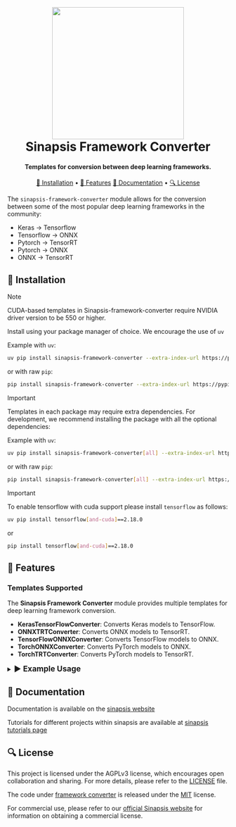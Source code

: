 <h1 align="center">
<br>
<br>
<a href="https://sinapsis.tech/">
  <img
    src="https://github.com/Sinapsis-AI/brand-resources/blob/main/sinapsis_logo/4x/logo.png?raw=true"
    alt="" width="300">
</a>
<br>
Sinapsis Framework Converter
<br>
</h1>

<h4 align="center">Templates for conversion between deep learning frameworks.</h4>

<p align="center">
<a href="#installation">🐍 Installation</a> •
<a href="#features">🚀 Features</a>
<a href="#documentation">📙 Documentation</a> •
<a href="#license">🔍 License</a>
</p>

The `sinapsis-framework-converter` module allows for the conversion between some of the most popular deep learning frameworks in the community:
- Keras -> Tensorflow
- Tensorflow -> ONNX
- Pytorch -> TensorRT
- Pytorch -> ONNX
- ONNX -> TensorRT






<h2 id="installation">🐍 Installation</h2>

> [!NOTE]
> CUDA-based templates in Sinapsis-framework-converter require NVIDIA driver version to be 550 or higher.

Install using your package manager of choice. We encourage the use of `uv`

Example with <code>uv</code>:

```bash
uv pip install sinapsis-framework-converter --extra-index-url https://pypi.sinapsis.tech
```
or with raw <code>pip</code>:
```bash
pip install sinapsis-framework-converter --extra-index-url https://pypi.sinapsis.tech
```

> [!IMPORTANT]
> Templates in each package may require extra dependencies. For development, we recommend installing the package with all the optional dependencies:
>

Example with <code>uv</code>:

```bash
uv pip install sinapsis-framework-converter[all] --extra-index-url https://pypi.sinapsis.tech
```
or with raw <code>pip</code>:
```bash
pip install sinapsis-framework-converter[all] --extra-index-url https://pypi.sinapsis.tech
```

> [!IMPORTANT]
> To enable tensorflow with cuda support please install `tensorflow` as follows:
>
```bash
uv pip install tensorflow[and-cuda]==2.18.0
```
or
```bash
pip install tensorflow[and-cuda]==2.18.0
```




<h2 id="features">🚀 Features</h2>

<h3> Templates Supported</h3>

The **Sinapsis Framework Converter** module provides multiple templates for deep learning framework conversion.

- **KerasTensorFlowConverter**: Converts Keras models to TensorFlow.
- **ONNXTRTConverter**: Converts ONNX models to TensorRT.
- **TensorFlowONNXConverter**: Converts TensorFlow models to ONNX.
- **TorchONNXConverter**: Converts PyTorch models to ONNX.
- **TorchTRTConverter**: Converts PyTorch models to TensorRT.


<details>
<summary><strong><span style="font-size: 1.25em;">▶️ Example Usage</span></strong></summary>

The following example demonstrates how to use the **TorchONNXConverter** template to convert a PyTorch model into the ONNX format. The configuration sets up an agent with the necessary templates to load a model, convert it, and store the converted file. Below is the full YAML configuration, followed by a breakdown of each component.

```yaml
agent:
  name: conversion_agent

templates:
- template_name: InputTemplate
  class_name: InputTemplate
  attributes: {}

- template_name: TorchONNXConverter
  class_name: TorchONNXConverter
  template_input: InputTemplate
  attributes:
    model_name: resnet50
    save_model_path: true
    force_compilation: true
    opset_version: 12
    height: 224
    width: 224

```
This configuration defines an **agent** and a sequence of **templates** to perform model conversion.

1. **Input Handling (`InputTemplate`)**: This serves as the initial template.
2. **Model Conversion (`TorchONNXConverter`)**: Loads a PyTorch model (e.g., `resnet50`) and converts it to ONNX format. The template:
   - Uses the **`model_name`** attribute to specify which PyTorch model to convert.
   - Applies the **`opset_version`** attribute to define the ONNX operator set version (e.g., `12`).
   - Adjusts the input tensor dimensions using **`height`** and **`width`**.
   - Enables **`force_compilation`** to ensure the model is recompiled if needed.
3. **Saving the Converted Model**: The **`save_model_path`** attribute is set to `true`, ensuring that the output ONNX model path is saved in the DataContainer.

</details>

<h2 id="documentation">📙 Documentation</h2>

Documentation is available on the [sinapsis website](https://docs.sinapsis.tech/docs)

Tutorials for different projects within sinapsis are available at [sinapsis tutorials page](https://docs.sinapsis.tech/tutorials)

<h2 id="license">🔍 License</h2>

This project is licensed under the AGPLv3 license, which encourages open collaboration and sharing. For more details, please refer to the [LICENSE](LICENSE) file.

The code under [framework converter](src/sinapsis_framework_converter/framework_converter/) is released under the [MIT](src/sinapsis_framework_converter/framework_converter/LICENSE) license. 

For commercial use, please refer to our [official Sinapsis website](https://sinapsis.tech) for information on obtaining a commercial license.